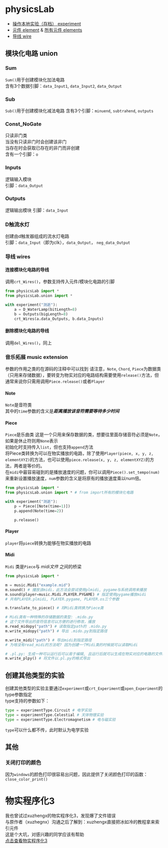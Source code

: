 # physicsLab

*  [操作本地实验（存档） experiment](experiment.md)
*  [元件 element](element.md) & [所有元件 elements](elements.md)
*  [导线 wire](wire.md)

## 模块化电路 union

### Sum
```Sum()```用于创建模块化加法电路  
含有3个数据引脚：`data_Input1`, `data_Input2`, `data_Output`

### Sub
`Sub()`用于创建模块化减法电路
含有3个引脚：`minuend`, `subtrahend`, `outputs`

### Const_NoGate
只读非门类  
当没有只读非门时会创建该非门  
当存在时会获取已存在的非门而非创建  
含有一个引脚：`o`

### Inputs
逻辑输入模块  
引脚：`data_Output`

### Outputs
逻辑输出模块
引脚：`data_Input`

### D触流水灯
创建由d触发器组成的流水灯电路  
引脚：`data_Input`（即为clk），`data_Output`， `neg_data_Output`

### 导线 wires
#### 连接模块化电路的导线
调用`crt_Wires()`，参数支持传入元件/模块化电路的引脚
```Python
from physicsLab import *
from physicsLab.union import *

with experiment("测逝"):
    a = D_WaterLamp(bitLength=8)
    b = Outputs(bigLength=8)
    crt_Wires(a.data_Outputs, b.data_Inputs)
```

#### 删除模块化电路的导线
调用`del_Wires()`，同上

### 音乐拓展 music extension
参数的作用之类的在源码的注释中可以找到
请注意，`Note`, `Chord`, `Piece`为数据类（只用来存储数据），要转变为物实对应的电路结构需要使用`release()`方法，但通常来说你只需用调用`Piece.release()`或者`Player`

#### Note
`Note`是音符类  
其中的`time`参数的含义是***距离播放该音符需要等待多少时间***

#### Piece
```Piece```是乐曲类
这是一个只用来保存数据的类，想要往里面存储音符必须是`Note`，如果是休止符则用`None`表示  
初始化时支持传入`list`，但也支持`append`方法  
将Piece类转换为可以在物实播放的电路，除了使用`Player(piece, x, y, z, elementXYZ)`的方法，也可以使用`piece.release(x, y, z, elementXYZ)`的方法，两者是等价的。  
在`midi`中最容易碰到的是播放速度的问题，你可以调用`Piece().set_tempo(num)`来重新设置播放速度，`num`参数的含义是将原有的播放速度乘以num倍。
```Python
from physicsLab import *
from physicsLab.union import * # from import所有的模块化电路

with experiment("测逝"):
    p = Piece([Note(time=1)])
    p.append(Note(time=2))

    p.release()
```

#### Player
`player`将`piece`转换为能够在物实播放的电路

#### Midi
`Midi` 类是`Piece`与 *midi文件* 之间的桥梁  
```Python
from physicsLab import *

m = music.Midi("example.mid")
m.sound() # 播放该midi，此方法会尝试使用plmidi, pygame与系统调用来播放
m.sound(player=music.Midi.PLAYER.PYGAME) # 指定使用pygame播放midi
# 共有PLAYER.plmidi, PLAYER.pygame, PLAYER.os三个参数

m.translate_to_piece() # 将Midi类转换为Piece类

# Midi类有一种特殊的存储数据的类型: .mido.py
# 这个文件导出的音符信息可以方便的进行修改，播放
m.read_midopy("path") # 读取指定path的 .mido.py
m.write_midopy("path") # 导出 .mido.py到指定路径

m.write_midi("path") # 导出midi到指定路径
# 为啥没有read_midi的方法呢? 因为创建一个Midi类的时候就可以读取Midi

# .pl.py: 生成一种可以运行后可以易于编辑, 且运行后就可以生成在物实对应的电路的文件结构
m.write_plpy() # 将文件以.pl.py的格式导出
```

## 创建其他类型的实验
创建其他类型的实验主要通过`experiment`或`crt_Experiment`或```open_Experiment```的type参数指定  
type支持的参数如下：  
```Python
type = experimentType.Circuit # 电学实验
type = experimentType.Celestial # 天体物理实验
type = experimentType.Electromagnetism # 电与磁实验
```
`type`可以什么都不传，此时默认为电学实验

## 其他
### 关闭打印的颜色
因为`windows`的颜色打印很容易出问题，因此提供了关闭颜色打印的函数：`close_color_print()`  

# 物实程序化3  
我也曾试过xuzhengx的物实程序化3，发现爆了文件错误  
与原作者（xuzhegnx）沟通之后了解到：xuzhengx直接把冰如冷的教程拿来索引元件  
这是个大坑，对感兴趣的同学应该有帮助  
[点击查看物实程序化3](https://gitee.com/script2000/temp/blob/master/other%20physicsLab/%E7%89%A9%E5%AE%9E%E7%A8%8B%E5%BA%8F%E5%8C%963.py)